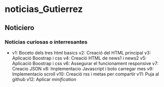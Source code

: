 # noticias_Gutierrez
## Noticiero 
### Noticias curiosas o interresantes
* v1: Boceto dels tres html basics
v2: Creació del HTML principal
v3: Aplicació Boostrap i css
v4: Creació HTML de news1 i news2 
v5: Aplicació Boostrap i css
v6: Assegurar el funcionament responsive
v7: Creacio JSON
v8: Implementacio Javascript i boto carregar mes
v9: Implementacio scroll
v10: Creació rss i metas per compartir
v11: Puja al github
v12: Aplicar _minification_
